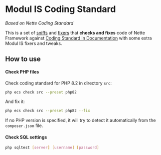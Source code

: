 # Modul IS Coding Standard

_Based on Nette Coding Standard_

This is a set of [sniffs](https://github.com/squizlabs/PHP_CodeSniffer) and [fixers](https://github.com/FriendsOfPHP/PHP-CS-Fixer) that **checks and fixes** code of Nette Framework against [Coding Standard in Documentation](https://nette.org/en/coding-standard) with some extra Modul IS fixers and tweaks.

## How to use

#### Check PHP files

Check coding standard for PHP 8.2 in directory `src`:

```bash
php ecs check src --preset php82
```

And fix it:

```bash
php ecs check src --preset php82 --fix
```

If no PHP version is specified, it will try to detect it automatically from the `composer.json` file.

#### Check SQL settings

```bash
php sqltest [server] [username] [password]
```